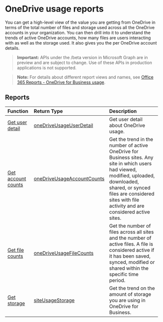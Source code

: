 # OneDrive usage reports

You can get a high-level view of the value you are getting from OneDrive in terms of the total number of files and storage used across all the OneDrive accounts in your organization. You can then drill into it to understand the trends of active OneDrive accounts, how many files are users interacting with as well as the storage used. It also gives you the per OneDrive account details.

> **Important:** APIs under the /beta version in Microsoft Graph are in preview and are subject to change. Use of these APIs in production applications is not supported.

> **Note:** For details about different report views and names, see [Office 365 Reports - OneDrive for Business usage](https://support.office.com/client/OneDrive-for-Business-usage-0de3b312-c4e8-4e4b-a02d-32b2f726a680).

## Reports

| Function                                 | Return Type                              | Description                              |
| :--------------------------------------- | :--------------------------------------- | :--------------------------------------- |
| [Get user detail](../api/reportroot_onedriveusageuserdetail.md) | [oneDriveUsageUserDetail](../api/reportroot_onedriveusageuserdetail.md#response) | Get user detail about OneDrive usage.    |
| [Get account counts](../api/reportroot_onedriveusageaccountcounts.md) | [oneDriveUsageAccountCounts](../api/reportroot_onedriveusageaccountcounts.md#response) | Get the trend in the number of active OneDrive for Business sites. Any site in which users had viewed, modified, uploaded, downloaded, shared, or synced files are considered sites with file activity and are considered active sites. |
| [Get file counts](../api/reportroot_onedriveusagefilecounts.md) | [oneDriveUsageFileCounts](../api/reportroot_onedriveusagefilecounts.md#response) | Get the number of files across all sites and the number of active files. A file is considered active if it has been saved, synced, modified or shared within the specific time period. |
| [Get storage](../api/reportroot_onedriveusagestorage.md) | [siteUsageStorage](../api/reportroot_onedriveusagestorage.md#response) | Get the trend on the amount of storage you are using in OneDrive for Business. |
